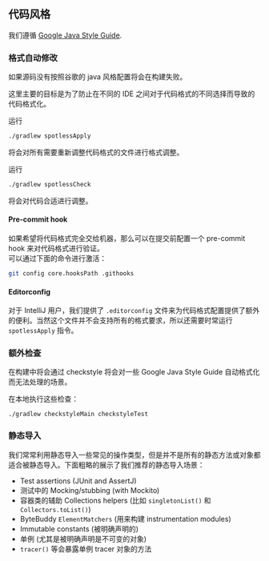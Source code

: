 ## 代码风格

我们遵循 [Google Java Style Guide](https://google.github.io/styleguide/javaguide.html).

### 格式自动修改

如果源码没有按照谷歌的 java 风格配置将会在构建失败。

这里主要的目标是为了防止在不同的 IDE 之间对于代码格式的不同选择而导致的代码格式化。

运行

```bash
./gradlew spotlessApply
```

将会对所有需要重新调整代码格式的文件进行格式调整。

运行

```bash
./gradlew spotlessCheck
```

将会对代码合适进行调整。

#### Pre-commit hook

如果希望将代码格式完全交给机器，那么可以在提交前配置一个 pre-commit hook 来对代码格式进行验证。  
可以通过下面的命令进行激活：

```bash
git config core.hooksPath .githooks
```

#### Editorconfig

对于 IntelliJ 用户，我们提供了 `.editorconfig` 文件来为代码格式配置提供了额外的便利。当然这个文件并不会支持所有的格式要求，所以还需要时常运行
`spotlessApply` 指令。

### 额外检查

在构建中将会通过 checkstyle 将会对一些 Google Java Style Guide 自动格式化而无法处理的场景。

在本地执行这些检查：

```
./gradlew checkstyleMain checkstyleTest
```

### 静态导入

我们常常利用静态导入一些常见的操作类型，但是并不是所有的静态方法或对象都适合被静态导入。下面粗略的展示了我们推荐的静态导入场景：

- Test assertions (JUnit and AssertJ)
- 测试中的 Mocking/stubbing (with Mockito)
- 容器类的辅助 Collections helpers (比如 `singletonList()` 和 `Collectors.toList()`)
- ByteBuddy `ElementMatchers` (用来构建 instrumentation modules)
- Immutable constants (被明确声明的)
- 单例 (尤其是被明确声明是不可变的对象)
- `tracer()` 等会暴露单例 tracer 对象的方法

